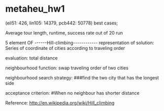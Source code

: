 # metaheu_hw1

(eil51: 426, lin105: 14379, pcb442: 50778) best cases;

Average tour length, runtime, success rate out of 20 run

5 element OF ------Hill-climbing------------
representation of solution: Series of coordinate of cities according to traveling order

evaluation:
total distance

neighbourhood function: 
swap traveling order of two cities

neighbourhood search strategy: 
###find the two city that has the longest side

acceptance criterion: 
#When no neighbour has shorter distance




Reference:
http://en.wikipedia.org/wiki/Hill_climbing
